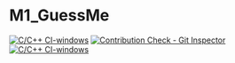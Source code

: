 # M1_GuessMe
[![C/C++ CI-windows](https://github.com/phanikrishna819/M1_GuessMe/actions/workflows/c-cpp.yml/badge.svg)](https://github.com/phanikrishna819/M1_GuessMe/actions/workflows/c-cpp.yml)
[![Contribution Check - Git Inspector](https://github.com/phanikrishna819/M1_GuessMe/actions/workflows/c4-cpp.yml/badge.svg)](https://github.com/phanikrishna819/M1_GuessMe/actions/workflows/c4-cpp.yml)
[![C/C++ CI-windows](https://github.com/phanikrishna819/M1_GuessMe/actions/workflows/c-cpp.yml/badge.svg)](https://github.com/phanikrishna819/M1_GuessMe/actions/workflows/c-cpp.yml)
